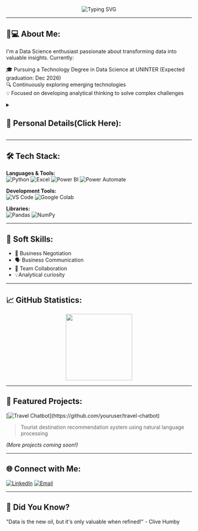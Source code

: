 <div align="center">
  <img src="https://readme-typing-svg.herokuapp.com?font=Fira+Code&size=26&duration=4000&pause=1000&color=2EBD85&center=true&vCenter=true&width=500&lines=Hello,+World!+🌎;Aspiring+Data+Scientist+🚀" alt="Typing SVG" />
</div>

---

### <h2>👨💻 About Me:</h2>

<p>
  I'm a Data Science enthusiast passionate about transforming data into valuable insights. Currently:
  
  🎓 Pursuing a Technology Degree in Data Science at UNINTER (Expected graduation: Dec 2026)<br>
  🔍 Continuously exploring emerging technologies<br>
  💡 Focused on developing analytical thinking to solve complex challenges
</p>

<details>
  <summary><h2><strong>📌 Personal Details(Click Here):</strong></h2></summary>

  - 🌍 **Location and Age:** Campinas, SP | 24 years old
  - 🎯 **Goal:** Build expertise across the entire data lifecycle (collection, processing, analysis, and visualization)
  - 📚 **Current Studies:** 
    - Prompt Engineering with ["Artificial Intelligence and ChatGPT"](https://www.amazon.com.br/Intelig%C3%AAncia-Artificial-ChatGPT-generativa-Engenharia-ebook/dp/B0CPZB7BDR/ref=sr_1_25?__mk_pt_BR=%C3%85M%C3%85%C5%BD%C3%95%C3%91&crid=2XR3BZPEW9ZBR&dib=eyJ2IjoiMSJ9.Ryj5COneHXROj8nYtFVUMk1SUyi-JcgK1yH748ZzDZXDcke_zfCqgB0RbgHKwFuEYj3lCK15Sp1xXgVj6S36A_jhHtaqsvzK18KQA1fX1VVi7mWiOsTcwREnCtr4IjUG0QmTwU86wheXJZakRZlAtIGz0lmQzJFYvHc6t2MCMX7xdzxGQ2LAfIJUkiShAkcAe0qRfqI1t9lSRAMpiSNK753EC5S0P6_MH9ZrJV3eIB-c4hbwMpI8iSqXZ3cT6Xn0pqsJdwFpTttnNi8IEoQ5atKlDpzhTubFCIBFFQYFe8yWwtwo1yjWouZ7yrv6xTvTm3IX32ENFk8yDh7O4i91FInbMISz8y7gN37q5Qkj6MT9UNsgy8hWGYsbq5WrsOX1cW888rqyBq6TWhPlYbLgwpmBobj0R3-MVGmtLQn-eRlY9TIpVeBCXf6xIFyNRMrG.T-KnwmdizYmYY9ECJoz3686rMxHG_t9DCgXJtwy3HRc&dib_tag=se&keywords=Chat+gpt&qid=1738353891&sprefix=chat+gpt%2Caps%2C324&sr=8-25) by Fabrício Carraro
    - Enhancing skills in Python, Power BI, and Machine Learning
  - 🌱 **Hobbies:** 🏋️ Weight Training, 📚 Reading, 🚀 Tech Exploration, 🎮 Gaming
</details>

---

### <h2>🛠 Tech Stack:</h2>

**Languages & Tools:**  
![Python](https://img.shields.io/badge/Python-3776AB?style=for-the-badge&logo=python&logoColor=white)
![Excel](https://img.shields.io/badge/Excel-217346?style=for-the-badge&logo=microsoft-excel&logoColor=white)
![Power BI](https://img.shields.io/badge/PowerBI-F2C811?style=for-the-badge&logo=powerbi&logoColor=black)
![Power Automate](https://img.shields.io/badge/Power_Automate-0066FF?style=for-the-badge&logo=microsoft-powerautomate&logoColor=white)

**Development Tools:**  
![VS Code](https://img.shields.io/badge/VSCode-007ACC?style=for-the-badge&logo=visual-studio-code&logoColor=white)
![Google Colab](https://img.shields.io/badge/Colab-F9AB00?style=for-the-badge&logo=googlecolab&color=525252)

**Libraries:**  
![Pandas](https://img.shields.io/badge/pandas-%23150458.svg?style=for-the-badge&logo=pandas&logoColor=white)
![NumPy](https://img.shields.io/badge/numpy-%23013243.svg?style=for-the-badge&logo=numpy&logoColor=white)

---

### <h2>🌟 Soft Skills:</h2>

- 🤝 Business Negotiation
- 🗣️ Business Communication
- 👥 Team Collaboration
- 💡Analytical curiosity

---

### <h2>📈 GitHub Statistics:</h2>

<div align="center">
  <img height="180em" src="https://github-readme-stats.vercel.app/api?username=Gskars&show_icons=true&theme=merko&include_all_commits=true&count_private=true"/>
</div>

---

### <h2>🚀 Featured Projects:</h2>

[![Travel Chatbot](https://img.shields.io/badge/🔗-Travel_Chatbot_(Python_+_AI)-2EBD85?style=for-the-plastic)](https://github.com/youruser/travel-chatbot)
> Tourist destination recommendation system using natural language processing

*(More projects coming soon!)*

---

### <h2>🌐 Connect with Me:</h2>

[![LinkedIn](https://img.shields.io/badge/LinkedIn-0077B5?style=for-the-badge&logo=linkedin&logoColor=white)](https://www.linkedin.com/in/guilhermescardazi/)
[![Email](https://img.shields.io/badge/Email-D14836?style=for-the-badge&logo=gmail&logoColor=white)](mailto:youremail@example.com)

---

**<h2>📌 Did You Know?</h2>** "Data is the new oil, but it's only valuable when refined!" - Clive Humby
